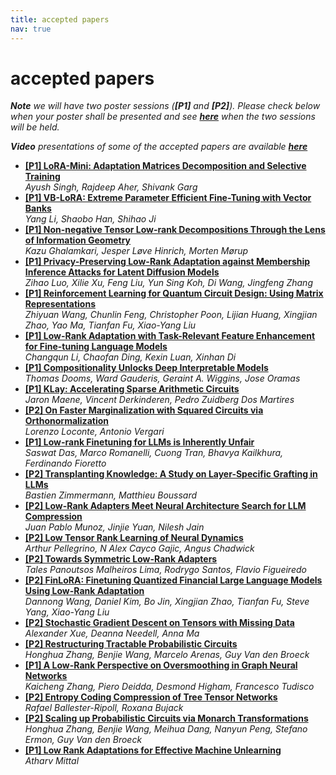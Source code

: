 ```yaml
---
title: accepted papers
nav: true
---
```


# accepted papers

*<b>Note</b> we will have two poster sessions (<b>[P1]</b> and <b>[P2]</b>). Please check below when your poster shall be presented and see [<b>here</b>](https://april-tools.github.io/colorai/schedule.html) when the two sessions will be held.*

*<b>Video</b> presentations of some of the accepted papers are available [<b>here</b>](https://www.youtube.com/watch?v=JlVdwoay5JE&list=PLQr89HPpyqULW-49myPgsP4odwOTgyhHI)*

<div id="accepted-papers">
  <ul>
    <li>
      <div class="paper-title">
        <a href="https://openreview.net/forum?id=eWLtVJA6Um">
          <b>[P1] LoRA-Mini: Adaptation Matrices Decomposition and Selective Training</b>
        </a>
      </div>
      <div class="paper-authors">
        <i>Ayush Singh, Rajdeep Aher, Shivank Garg</i>
      </div>
    </li>
    <li>
      <div class="paper-title">
        <a href="https://openreview.net/forum?id=DGTH2eUU9U">
          <b>[P1] VB-LoRA: Extreme Parameter Efficient Fine-Tuning with Vector Banks</b>
        </a>
      </div>
      <div class="paper-authors">
        <i>Yang Li, Shaobo Han, Shihao Ji </i>
      </div>
    </li>
    <li>
      <div class="paper-title">
        <a href="https://openreview.net/forum?id=oie6YGA3Hm">
          <b>[P1] Non-negative Tensor Low-rank Decompositions Through the Lens of Information Geometry</b>
        </a>
      </div>
      <div class="paper-authors">
        <i>Kazu Ghalamkari, Jesper Løve Hinrich, Morten Mørup</i>
      </div>
    </li>
    <li>
      <div class="paper-title">
        <a href="https://openreview.net/forum?id=iVpribuyjP">
          <b>[P1] Privacy-Preserving Low-Rank Adaptation against Membership Inference Attacks for Latent Diffusion Models</b>
        </a>
      </div>
      <div class="paper-authors">
        <i>Zihao Luo, Xilie Xu, Feng Liu, Yun Sing Koh, Di Wang, Jingfeng Zhang</i>
      </div>
    </li>
    <li>
      <div class="paper-title">
        <a href="https://openreview.net/forum?id=XAseszkDDC">
          <b>[P1] Reinforcement Learning for Quantum Circuit Design: Using Matrix Representations</b>
        </a>
      </div>
      <div class="paper-authors">
        <i>Zhiyuan Wang, Chunlin Feng, Christopher Poon, Lijian Huang, Xingjian Zhao, Yao Ma, Tianfan Fu, Xiao-Yang Liu </i>
      </div>
    </li>
    <li>
      <div class="paper-title">
        <a href="https://openreview.net/forum?id=nqiFYh5VOV">
          <b>[P1] Low-Rank Adaptation with Task-Relevant Feature Enhancement for Fine-tuning Language Models</b>
        </a>
      </div>
      <div class="paper-authors">
        <i>Changqun Li, Chaofan Ding, Kexin Luan, Xinhan Di</i>
      </div>
    </li>
    <li>
      <div class="paper-title">
        <a href="https://openreview.net/forum?id=bXAt5iZ69l">
          <b>[P1] Compositionality Unlocks Deep Interpretable Models</b>
        </a>
      </div>
      <div class="paper-authors">
        <i>Thomas Dooms, Ward Gauderis, Geraint A. Wiggins, Jose Oramas</i>
      </div>
    </li>
    <li>
      <div class="paper-title">
        <a href="https://openreview.net/forum?id=vU8EPo44Gj">
          <b>[P1] KLay: Accelerating Sparse Arithmetic Circuits</b>
        </a>
      </div>
      <div class="paper-authors">
        <i>Jaron Maene, Vincent Derkinderen, Pedro Zuidberg Dos Martires</i>
      </div>
    </li>
    <li>
      <div class="paper-title">
        <a href="https://openreview.net/forum?id=WTRBDY9m3n">
          <b>[P2] On Faster Marginalization with Squared Circuits via Orthonormalization</b>
        </a>
      </div>
      <div class="paper-authors">
        <i>Lorenzo Loconte, Antonio Vergari</i>
      </div>
    </li>
    <li>
      <div class="paper-title">
        <a href="https://openreview.net/forum?id=qfVxGq2iiH">
          <b>[P1] Low-rank Finetuning for LLMs is Inherently Unfair</b>
        </a>
      </div>
      <div class="paper-authors">
        <i>Saswat Das, Marco Romanelli, Cuong Tran, Bhavya Kailkhura, Ferdinando Fioretto</i>
      </div>
    </li>
    <li>
      <div class="paper-title">
        <a href="https://openreview.net/forum?id=IqYqXVmy0m">
          <b>[P2] Transplanting Knowledge: A Study on Layer-Specific Grafting in LLMs</b>
        </a>
      </div>
      <div class="paper-authors">
        <i>Bastien Zimmermann, Matthieu Boussard</i>
      </div>
    </li>
    <li>
      <div class="paper-title">
        <a href="https://openreview.net/forum?id=aGJOXujXlu">
          <b>[P2] Low-Rank Adapters Meet Neural Architecture Search for LLM Compression</b>
        </a>
      </div>
      <div class="paper-authors">
        <i>Juan Pablo Munoz, Jinjie Yuan, Nilesh Jain</i>
      </div>
    </li>
    <li>
      <div class="paper-title">
        <a href="https://openreview.net/forum?id=9wI3rO5QqM">
          <b>[P2] Low Tensor Rank Learning of Neural Dynamics</b>
        </a>
      </div>
      <div class="paper-authors">
        <i>Arthur Pellegrino, N Alex Cayco Gajic, Angus Chadwick</i>
      </div>
    </li>
    <li>
      <div class="paper-title">
        <a href="https://openreview.net/forum?id=f1R95AoSAQ">
          <b>[P2] Towards Symmetric Low-Rank Adapters</b>
        </a>
      </div>
      <div class="paper-authors">
        <i>Tales Panoutsos Malheiros Lima, Rodrygo Santos, Flavio Figueiredo</i>
      </div>
    </li>
    <li>
      <div class="paper-title">
        <a href="https://openreview.net/forum?id=QgYl2J2m4n">
          <b>[P2] FinLoRA: Finetuning Quantized Financial Large Language Models Using Low-Rank Adaptation</b>
        </a>
      </div>
      <div class="paper-authors">
        <i>Dannong Wang, Daniel Kim, Bo Jin, Xingjian Zhao, Tianfan Fu, Steve Yang, Xiao-Yang Liu</i>
      </div>
    </li>
    <li>
      <div class="paper-title">
        <a href="https://openreview.net/forum?id=rQf2Y7qit5">
          <b>[P2] Stochastic Gradient Descent on Tensors with Missing Data</b>
        </a>
      </div>
      <div class="paper-authors">
        <i>Alexander Xue, Deanna Needell, Anna Ma</i>
      </div>
    </li>
    <li>
      <div class="paper-title">
        <a href="https://openreview.net/forum?id=VEXnS9zBXg">
          <b>[P2] Restructuring Tractable Probabilistic Circuits</b>
        </a>
      </div>
      <div class="paper-authors">
        <i>Honghua Zhang, Benjie Wang, Marcelo Arenas, Guy Van den Broeck</i>
      </div>
    </li>
    <li>
      <div class="paper-title">
        <a href="https://openreview.net/forum?id=syr78TFSWp">
          <b>[P1] A Low-Rank Perspective on Oversmoothing in Graph Neural Networks</b>
        </a>
      </div>
      <div class="paper-authors">
        <i>Kaicheng Zhang, Piero Deidda, Desmond Higham, Francesco Tudisco</i>
      </div>
    </li>
    <li>
      <div class="paper-title">
        <a href="https://openreview.net/forum?id=hGsxrFF0tY">
          <b>[P2] Entropy Coding Compression of Tree Tensor Networks</b>
        </a>
      </div>
      <div class="paper-authors">
        <i>Rafael Ballester-Ripoll, Roxana Bujack</i>
      </div>
    </li>
    <li>
      <div class="paper-title">
        <a href="https://openreview.net/forum?id=XAO6PASnFO">
          <b>[P2] Scaling up Probabilistic Circuits via Monarch Transformations</b>
        </a>
      </div>
      <div class="paper-authors">
        <i>Honghua Zhang, Benjie Wang, Meihua Dang, Nanyun Peng, Stefano Ermon, Guy Van den Broeck</i>
      </div>
    </li>
    <li>
      <div class="paper-title">
        <a href="https://openreview.net/forum?id=AOj5DLBbdM">
          <b>[P1] Low Rank Adaptations for Effective Machine Unlearning</b>
        </a>
      </div>
      <div class="paper-authors">
        <i>Atharv Mittal</i>
      </div>
    </li>
  </ul>
</div>